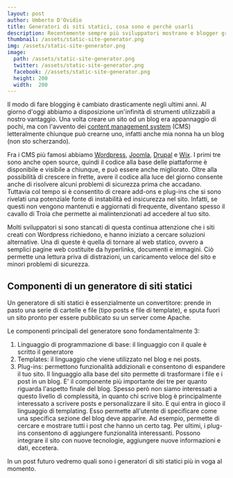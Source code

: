 ```yaml
---
layout: post
author: Umberto D'Ovidio
title: Generatori di siti statici, cosa sono e perchè usarli
description: Recentemente sempre più sviluppatori mostrano e blogger grande interesse per i generatori di siti statici. Ma cosa sono, e come usarli?
thumbnail: /assets/static-site-generator.png
img: /assets/static-site-generator.png
image:
  path: /assets/static-site-generator.png
  twitter: /assets/static-site-generator.png
  facebook: //assets/static-site-generator.png
  height: 200
  width:  200
---
```


Il modo di fare blogging è cambiato drasticamente negli ultimi anni. Al giorno d'oggi abbiamo a disposizione un'infinità di strumenti utilizzabili a nostro vantaggio. Una volta creare un sito od un blog era appannaggio di pochi, ma con l'avvento dei [content management system](https://it.wikipedia.org/wiki/Content_management_system) (CMS) letteralmente chiunque può crearne uno, infatti anche mia nonna ha un blog (non sto scherzando).
<!-- more -->

Fra i CMS più famosi abbiamo [Wordpress](https://it.wordpress.com/), [Joomla](http://www.joomla.it/), [Drupal](http://www.drupal.it/) e [Wix](http://it.wix.com/). I primi tre sono anche open source, quindi il codice alla base delle piattaforme è disponibile e visibile a chiunque, e può essere anche migliorato. Oltre alla possibilità di crescere in frette, avere il codice alla luce del giorno consente anche di risolvere alcuni problemi di sicurezza prima che accadano.
Tuttavia col tempo si è consentito di creare add-ons e plug-ins che si sono rivelati una potenziale fonte di instabilità ed insicurezza nel sito. Infatti, se questi non vengono mantenuti e aggiornati di frequente, diventano spesso il cavallo di Troia che permette ai malintenzionati ad accedere al tuo sito.

Molti sviluppatori si sono stancati di questa continua attenzione che i siti creati con Wordpress richiedono, e hanno iniziato a cercare soluzioni alternative.
Una di queste è quella di tornare al web statico, ovvero a semplici pagine web costituite da hyperlinks, documenti e immagini. Ciò permette una lettura priva di distrazioni, un caricamento veloce del sito e minori problemi di sicurezza.

## Componenti di un generatore di siti statici


Un generatore di siti statici è essenzialmente un convertitore: prende in pasto una serie di cartelle e file (tipo posts e file di template), e sputa fuori un sito pronto per essere pubblicato su un server come Apache.

Le componenti principali del generatore sono fondamentalmente 3:
1. Linguaggio di programmazione di base: il linguaggio con il quale è scritto il generatore
2. Templates: il linguaggio che viene utilizzato nel blog e nei posts.
3. Plug-ins: permettono funzionalità addizionali e consentono di espandere il tuo sito.
Il linguaggio alla base del sito permette di trasformare i file e i post in un blog. E' il componente più importante dei tre per quanto riguarda l'aspetto finale del blog. Spesso però non siamo interessati a questo livello di complessità, in quanto chi scrive blog è principalmente interessato a scrivere posts e personalizzare il sito.
E qui entra in gioco il linguaggio di templating. Esso permette all'utente di specificare come una specifica sezione del blog deve apparire. Ad esempio, permette di cercare e mostrare tutti i post che hanno un certo tag.
Per ultimi, i plug-ins consentono di aggiungere funzionalità interessanti. Possono integrare il sito con nuove tecnologie, aggiungere nuove informazioni e dati, eccetera.

In un post futuro vedremo quali sono i generatori di siti statici più in voga al momento.
